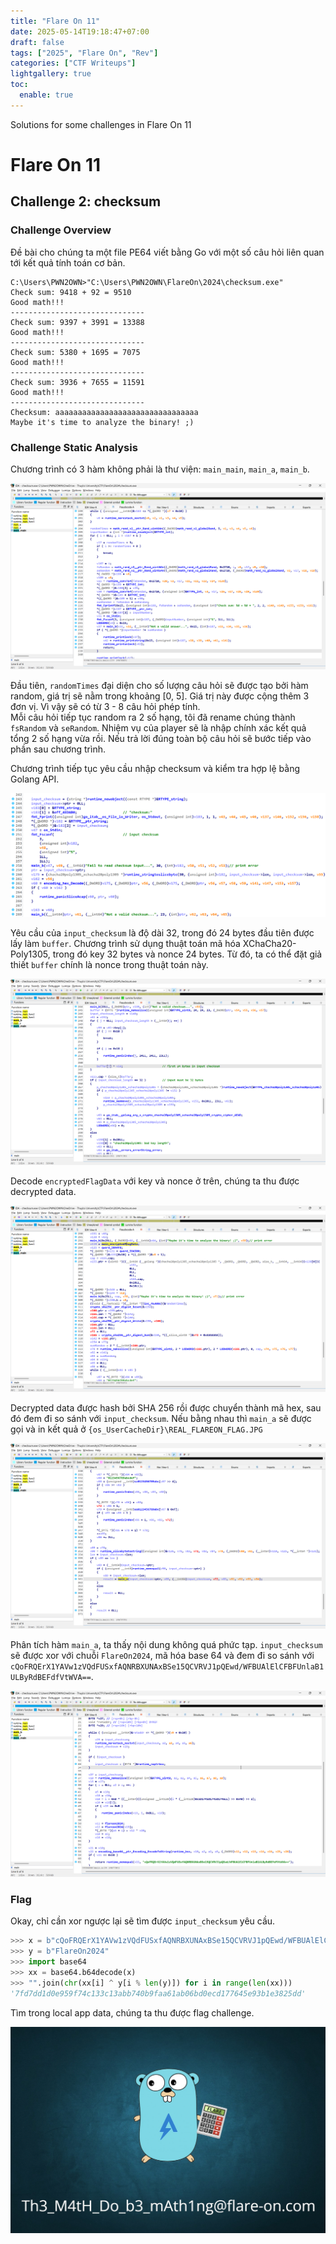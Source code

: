 ```yaml
---
title: "Flare On 11"
date: 2025-05-14T19:18:47+07:00
draft: false
tags: ["2025", "Flare On", "Rev"]
categories: ["CTF Writeups"]
lightgallery: true
toc:
  enable: true
---
```


Solutions for some challenges in Flare On 11

<!--more-->

# Flare On 11

## Challenge 2: checksum

### Challenge Overview

Đề bài cho chúng ta một file PE64 viết bằng Go với một số câu hỏi liên quan tới kết quả tính toán cơ bản. 

```
C:\Users\PWN2OWN>"C:\Users\PWN2OWN\FlareOn\2024\checksum.exe"
Check sum: 9418 + 92 = 9510
Good math!!!
------------------------------
Check sum: 9397 + 3991 = 13388
Good math!!!
------------------------------
Check sum: 5380 + 1695 = 7075
Good math!!!
------------------------------
Check sum: 3936 + 7655 = 11591
Good math!!!
------------------------------
Checksum: aaaaaaaaaaaaaaaaaaaaaaaaaaaaaaaa
Maybe it's time to analyze the binary! ;)
```

### Challenge Static Analysis 

Chương trình có 3 hàm không phải là thư viện: `main_main`, `main_a`, `main_b`. 

<img src="./1.png">

Đầu tiên, `randomTimes` đại diện cho số lượng câu hỏi sẽ được tạo bởi hàm random, giá trị sẽ nằm trong khoảng [0, 5]. Giá trị này được cộng thêm 3 đơn vị. Vì vậy sẽ có từ 3 - 8 câu hỏi phép tính.\
Mỗi câu hỏi tiếp tục random ra 2 số hạng, tôi đã rename chúng thành `fsRandom` và `seRandom`. Nhiệm vụ của player sẽ là nhập chính xác kết quả tổng 2 số hạng vừa rồi. Nếu trả lời đúng toàn bộ câu hỏi sẽ bước tiếp vào phần sau chương trình. 

Chương trình tiếp tục yêu cầu nhập checksum và kiểm tra hợp lệ bằng Golang API. 

<img src="./2.png">

Yêu cầu của `input_checksum` là độ dài 32, trong đó 24 bytes đầu tiên được lấy làm `buffer`. Chương trình sử dụng thuật toán mã hóa XChaCha20-Poly1305, trong đó key 32 bytes và nonce 24 bytes. Từ đó, ta có thể đặt giả thiết `buffer` chính là nonce trong thuật toán này. 

<img src="./3.png">

Decode `encryptedFlagData` với key và nonce ở trên, chúng ta thu được decrypted data. 

<img src="./4.png">

Decrypted data được hash bởi SHA 256 rồi được chuyển thành mã hex, sau đó đem đi so sánh với `input_checksum`. Nếu bằng nhau thì `main_a` sẽ được gọi và in kết quả ở `{os_UserCacheDir}\REAL_FLAREON_FLAG.JPG`

<img src="./5.png">

Phân tích hàm `main_a`, ta thấy nội dung không quá phức tạp. `input_checksum` sẽ được xor với chuỗi `FlareOn2024`, mã hóa base 64 và đem đi so sánh với `cQoFRQErX1YAVw1zVQdFUSxfAQNRBXUNAxBSe15QCVRVJ1pQEwd/WFBUAlElCFBFUnlaB1ULByRdBEFdfVtWVA==`. 

<img src="./6.png">

### Flag 

Okay, chỉ cần xor ngược lại sẽ tìm được `input_checksum` yêu cầu. 

```python
>>> x = b"cQoFRQErX1YAVw1zVQdFUSxfAQNRBXUNAxBSe15QCVRVJ1pQEwd/WFBUAlElCFBFUnlaB1ULByRdBEFdfVtWVA=="
>>> y = b"FlareOn2024"
>>> import base64
>>> xx = base64.b64decode(x)
>>> "".join(chr(xx[i] ^ y[i % len(y)]) for i in range(len(xx)))
'7fd7dd1d0e959f74c133c13abb740b9faa61ab06bd0ecd177645e93b1e3825dd'
```

Tìm trong local app data, chúng ta thu được flag challenge. 

<img src="./7.jpg">